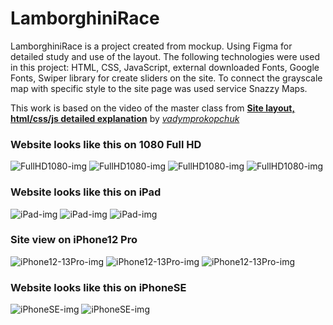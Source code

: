 # LamborghiniRace

LamborghiniRace is a project created from mockup. Using Figma for detailed study and use of the layout. The following technologies were used in this project: HTML, CSS, JavaScript, external downloaded Fonts, Google Fonts, Swiper library for create sliders on the site. To connect the grayscale map with specific style to the site page was used service Snazzy Maps.

This work is based on the video of the master class from **[Site layout, html/css/js detailed explanation](https://youtu.be/Z1cjuxO85bc)** by *[vadymprokopchuk](https://www.youtube.com/@vadymprokopchuk)*

### Website looks like this on 1080 Full HD

![FullHD1080-img](/images/demo/FullHD1080_1.jpg)
![FullHD1080-img](/images/demo/FullHD1080_2.jpg)
![FullHD1080-img](/images/demo/FullHD1080_3.jpg)
![FullHD1080-img](/images/demo/FullHD1080_4.jpg)

### Website looks like this on iPad

![iPad-img](/images/demo/iPad_1.jpg)
![iPad-img](/images/demo/iPad_2.jpg)
![iPad-img](/images/demo/iPad_3.jpg)

### Site view on iPhone12 Pro

![iPhone12-13Pro-img](/images/demo/iPhone12Pro_1.jpg)
![iPhone12-13Pro-img](/images/demo/iPhone12Pro_2.jpg)
![iPhone12-13Pro-img](/images/demo/iPhone12Pro_3.jpg)

### Website looks like this on iPhoneSE

![iPhoneSE-img](/images/demo/iPhoneSE_1.jpg)
![iPhoneSE-img](/images/demo/iPhoneSE_2.jpg)
